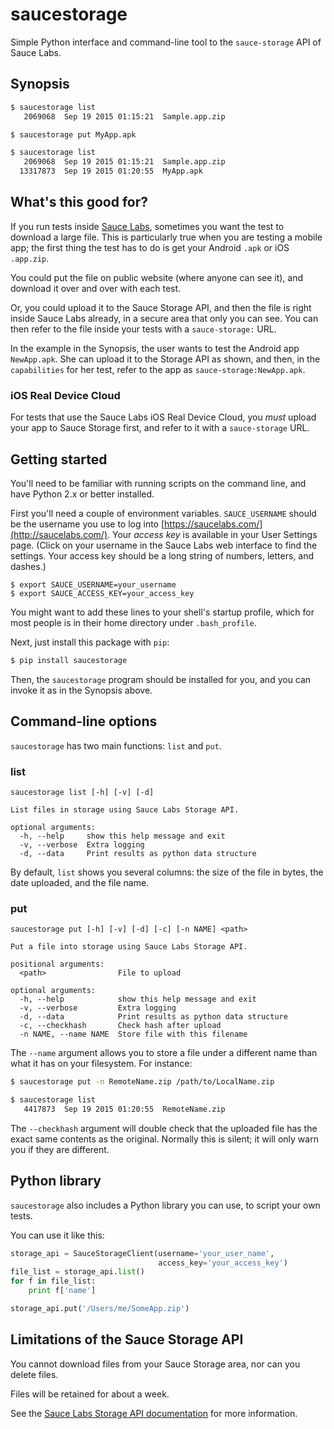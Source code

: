 # saucestorage

Simple Python interface and command-line tool to the `sauce-storage` API of Sauce Labs.

## Synopsis

``` bash
$ saucestorage list 
   2069068  Sep 19 2015 01:15:21  Sample.app.zip 

$ saucestorage put MyApp.apk

$ saucestorage list
   2069068  Sep 19 2015 01:15:21  Sample.app.zip 
  13317873  Sep 19 2015 01:20:55  MyApp.apk
```

## What's this good for?

If you run tests inside [Sauce Labs](http://saucelabs.com), sometimes you want the test 
to download a large file. This is particularly true when you are testing a mobile
app; the first thing the test has to do is get your Android `.apk` or iOS `.app.zip`.

You could put the file on public website (where anyone can see it), and download it 
over and over with each test.

Or, you could upload it to the Sauce Storage API, and then the file is right inside 
Sauce Labs already, in a secure area that only you can see. You can then
refer to the file inside your tests with a `sauce-storage:` URL. 

In the example in the Synopsis, the user wants to test the Android app `NewApp.apk`. She
can upload it to the Storage API as shown, and then, in the `capabilities` for her test,
refer to the app as `sauce-storage:NewApp.apk`.

### iOS Real Device Cloud

For tests that use the Sauce Labs iOS Real Device Cloud, you *must* upload your app
to Sauce Storage first, and refer to it with a `sauce-storage` URL.

## Getting started

You'll need to be familiar with running scripts on the command line, and have
Python 2.x or better installed.

First you'll need a couple of environment variables. `SAUCE_USERNAME` should be the 
username you use to log into [https://saucelabs.com/](http://saucelabs.com/). Your 
*access key* is available in your User Settings page. (Click on your username in the 
Sauce Labs web interface to find the settings. Your access key should be a long string
of numbers, letters, and dashes.)

```
$ export SAUCE_USERNAME=your_username
$ export SAUCE_ACCESS_KEY=your_access_key
```

You might want to add these lines to your shell's startup profile, which for most people
is in their home directory under `.bash_profile`.

Next, just install this package with `pip`:

``` bash
$ pip install saucestorage
```

Then, the `saucestorage` program should be installed for you, and you can invoke it 
as in the Synopsis above.

## Command-line options

`saucestorage` has two main functions: `list` and `put`. 

### list

```
saucestorage list [-h] [-v] [-d]

List files in storage using Sauce Labs Storage API.

optional arguments:
  -h, --help     show this help message and exit
  -v, --verbose  Extra logging
  -d, --data     Print results as python data structure
```

By default, `list` shows you several columns: the size of the file in bytes, the 
date uploaded, and the file name.


### put
```
saucestorage put [-h] [-v] [-d] [-c] [-n NAME] <path>

Put a file into storage using Sauce Labs Storage API.

positional arguments:
  <path>                File to upload

optional arguments:
  -h, --help            show this help message and exit
  -v, --verbose         Extra logging
  -d, --data            Print results as python data structure
  -c, --checkhash       Check hash after upload
  -n NAME, --name NAME  Store file with this filename
```

The `--name` argument allows you to store a file under a different
name than what it has on your filesystem. For instance:

``` bash
$ saucestorage put -n RemoteName.zip /path/to/LocalName.zip

$ saucestorage list
   4417873  Sep 19 2015 01:20:55  RemoteName.zip
```

The `--checkhash` argument will double check that the uploaded file
has the exact same contents as the original. Normally this is silent;
it will only warn you if they are different.

## Python library

`saucestorage` also includes a Python library you can use, to script your own tests.

You can use it like this:

``` python
storage_api = SauceStorageClient(username='your_user_name',
                                 access_key='your_access_key')
file_list = storage_api.list()
for f in file_list:
    print f['name']

storage_api.put('/Users/me/SomeApp.zip')
```

## Limitations of the Sauce Storage API

You cannot download files from your Sauce Storage area, nor can you delete files. 

Files will be retained for about a week. 

See the [Sauce Labs Storage API documentation](https://docs.saucelabs.com/reference/rest-api/#temporary-storage) 
for more information.

